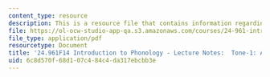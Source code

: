 ```yaml
---
content_type: resource
description: This is a resource file that contains information regarding asian languages.
file: https://ol-ocw-studio-app-qa.s3.amazonaws.com/courses/24-961-introduction-to-phonology-fall-2014/6c8d570f68d107c484c4da317ebcbb3e_MIT24_961F14_Lecture16.pdf
file_type: application/pdf
resourcetype: Document
title: '24.961F14 Introduction to Phonology - Lecture Notes:  Tone-1: Asian Languages'
uid: 6c8d570f-68d1-07c4-84c4-da317ebcbb3e
---
```

